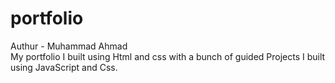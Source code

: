 # portfolio
Authur - Muhammad Ahmad
<br>
My portfolio I built using Html and css with a bunch of guided Projects I built using JavaScript and Css.

